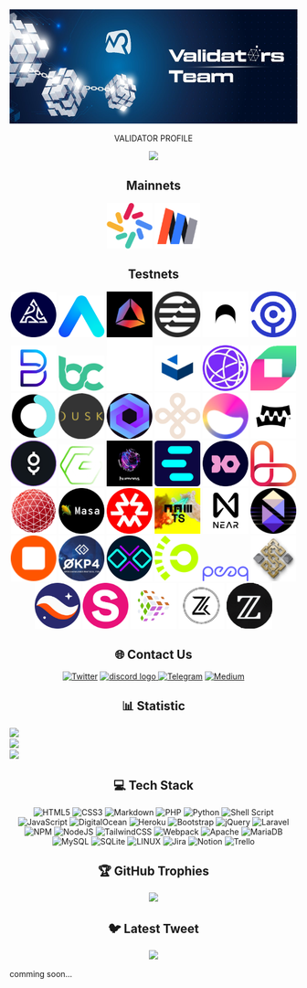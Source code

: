 <div align="center">
  <img height="200" width="auto" src="https://raw.githubusercontent.com/ksalab/ksalab/main/img/1500x500.jpeg"  />
</div>

<p align="center">VALIDATOR PROFILE</p>

<div align="center">
  <img src="https://visitor-badge.laobi.icu/badge?page_id=ksalab.ksalab&right_color=darkviolet"  />
</div>

<h2 align="center">Mainnets</h2>

<div align="center" dir="auto">

<a href="https://app.lambda.im/staking" target="_black"><img src="./img/lambda.png" title="Lambda" width="80" height="auto" style="max-width: 100%;"></a>
<a href="https://www.minima.global/" target="_black"><img src="img/minima.png" title="Minima" width="80" height="auto" style="max-width: 100%;"></a>

</div>

<h2 align="center">Testnets</h2>

<div align="center" dir="auto">

<a href="#" target="_blank"><img src="img/5ire.png" title="5ire" width="80" height="auto" style="max-width: 100%;"></a>
<a href="#" target="_blank"><img src="img/aleo.png" title="Aleo" width="80" height="auto" style="max-width: 100%;"></a>
<a href="#" target="_blank"><img src="img/andromeda.png" title="Andromeda" width="80" height="auto" style="max-width: 100%;"></a>
<a href="#" target="_blank"><img src="img/aptos.png" title="Aptos" width="80" height="auto" style="max-width: 100%;"></a>
<a href="#" target="_blank"><img src="img/archway.png" title="Archway" width="80" height="auto" style="max-width: 100%;"></a>
<a href="#" target="_blank"><img src="img/babylon.png" title="Babylon" width="80" height="auto" style="max-width: 100%;"></a>
<a href="#" target="_blank"><img src="img/bifrost.svg" title="BiFrost" width="80" height="auto" style="max-width: 100%;"></a>
<a href="#" target="_blank"><img src="img/bitcana.svg" title="Bitcana" width="80" height="auto" style="max-width: 100%;"></a>
<a href="#" target="_blank"><img src="img/bundlr.svg" title="Bundlr" width="80" height="auto" style="max-width: 100%;"></a>
<a href="#" target="_blank"><img src="img/cascadia.jpg" title="Cascadia" width="80" height="auto" style="max-width: 100%;"></a>
<a href="#" target="_blank"><img src="img/celestia.png" title="Celestia" width="80" height="auto" style="max-width: 100%;"></a>
<a href="#" target="_blank"><img src="img/chainflip.png" title="Chainflip" width="80" height="auto" style="max-width: 100%;"></a>
<a href="https://defund.explorers.guru/validator/defundvaloper123hdphhtuyectk0n2p3u560qr3v3h3fru5sr3r" target="_blank"><img src="img/defund.png" title="DeFund" width="80" height="auto" style="max-width: 100%;"></a>
<a href="#" target="_blank"><img src="img/dusk.png" title="Dusk" width="80" height="auto" style="max-width: 100%;"></a>
<a href="https://explore.deweb.services/deweb/staking/dewebvaloper1fyv0j00pne5set2ws3r8jyl274hh94cvjeq3up" target="_blank"><img src="img/dws.png" title="DWS" width="80" height="auto" style="max-width: 100%;"></a>
<a href="https://github.com/ksalab/nodes/blob/main/node/dymension.md" target="_blank"><img src="img/dymension.png" title="Dymension" width="80" height="auto" style="max-width: 100%;"></a>
<a href="#" target="_blank"><img src="img/elixir.png" title="Elixir" width="80" height="auto" style="max-width: 100%;"></a>
<a href="https://telemetry.gear-tech.io/#list/0xd144f24baf0b991be22ea8dc7dd4540d9d1e971e6bf17b1770b9fc9c88272484" target="_blank"><img src="img/gear.png" title="Gear" width="80" height="auto" style="max-width: 100%;"></a>
<a href="https://github.com/ksalab/nodes/blob/main/node/gitopia.md" target="_blank"><img src="img/gitopia.png" title="Gitopia" width="80" height="auto" style="max-width: 100%;"></a>
<a href="#" target="_blank"><img src="img/goracle.png" title="Goracle" width="80" height="auto" style="max-width: 100%;"></a>
<a href="#" target="_blank"><img src="img/humans.png" title="Humans" width="80" height="auto" style="max-width: 100%;"></a>
<a href="#" target="_blank"><img src="img/inery.png" title="Inery" width="80" height="auto" style="max-width: 100%;"></a>
<a href="#" target="_blank"><img src="img/ironfish.png" title="IronFish" width="80" height="auto" style="max-width: 100%;"></a>
<a href="#" target="_blank"><img src="img/lava.svg" title="Lava" width="80" height="auto" style="max-width: 100%;"></a>
<a href="#" target="_blank"><img src="img/mars.svg" title="Mars" width="80" height="auto" style="max-width: 100%;"></a>
<a href="#" target="_blank"><img src="img/masa.png" title="Masa" width="80" height="auto" style="max-width: 100%;"></a>
<a href="#" target="_blank"><img src="img/massa.png" title="Massa" width="80" height="auto" style="max-width: 100%;"></a>
<a href="#" target="_blank"><img src="img/namada.png" title="Namada" width="80" height="auto" style="max-width: 100%;"></a>
<a href="#" target="_blank"><img src="img/near.png" title="Near StakeWars 3" width="80" height="auto" style="max-width: 100%;"></a>
<a href="#" target="_blank"><img src="img/nibiru.png" title="Nibiru" width="80" height="auto" style="max-width: 100%;"></a>
<a href="#" target="_blank"><img src="img/nolus.svg" title="Nolus" width="80" height="auto" style="max-width: 100%;"></a>
<a href="https://explore.okp4.network/" target="_blank"><img src="img/okp4.png" title="OKP4" width="80" height="auto" style="max-width: 100%;"></a>
<a href="#" target="_blank"><img src="img/ollo.png" title="Ollo" width="80" height="auto" style="max-width: 100%;"></a>
<a href="#" target="_blank"><img src="img/opside.svg" title="Opside" width="80" height="auto" style="max-width: 100%;"></a>
<a href="#" target="_blank"><img src="img/peek.svg" title="Peeq" width="80" height="auto" style="max-width: 100%;"></a>
<a href="#" target="_blank"><img src="img/sge.png" title="Sigma Sport" width="80" height="auto" style="max-width: 100%;"></a>
<a href="#" target="_blank"><img src="img/starknet.png" title="StarkNet" width="80" height="auto" style="max-width: 100%;"></a>
<a href="https://explorer.stavr.tech/stride" target="_blank"><img src="img/stride.png" title="Stride" width="80" height="auto" style="max-width: 100%;"></a>
<a href="https://explorer.tfsc.io/#/pc/index" target="_blank"><img src="img/transformers.png" title="Transformers" width="80" height="auto" style="max-width: 100%;"></a>
<a href="#" target="_blank"><img src="img/zeeka.png" title="Zeeka" width="80" height="auto" style="max-width: 100%;"></a>
<a href="#" target="_blank"><img src="img/ziesha.png" title="Ziesha" width="80" height="auto" style="max-width: 100%;"></a>

</div>

<h2 align="center">🌐 Contact Us</h2>

<div align="center">

[![Twitter](https://img.shields.io/badge/Twitter-%231DA1F2.svg?logo=Twitter&logoColor=white)](https://twitter.com/@ksa_lab)
<a href="https://discord.com/" target="_blank">
<img src="https://img.shields.io/static/v1?message=Discord&logo=discord&label=&color=7289DA&logoColor=white&labelColor=&style=for-the-badge" height="30" alt="discord logo" />
</a>
[![Telegram](https://img.shields.io/static/v1?message=Telegram&logo=telegram&label=&color=2CA5E0&logoColor=white&labelColor=&style=for-the-badge)](https://t.me/ksalab)
[![Medium](https://img.shields.io/badge/Medium-12100E?logo=medium&logoColor=white)](https://medium.com/@ksalab)

</div>

<h2 align="center">📊 Statistic</h2

<div align="center">

![](https://github-readme-stats.vercel.app/api?username=ksalab&theme=dark&hide_border=false&include_all_commits=false&count_private=false)<br/>
![](https://github-readme-streak-stats.herokuapp.com/?user=ksalab&theme=dark&hide_border=false)<br/>
![](https://github-readme-stats.vercel.app/api/top-langs/?username=ksalab&theme=dark&hide_border=false&include_all_commits=false&count_private=false&layout=compact)

</div>

<h2 align="center">💻 Tech Stack</h2>

<div align="center">  

![HTML5](https://img.shields.io/badge/html5-%23E34F26.svg?style=for-the-badge&logo=html5&logoColor=white) 
![CSS3](https://img.shields.io/badge/css3-%231572B6.svg?style=for-the-badge&logo=css3&logoColor=white) 
![Markdown](https://img.shields.io/badge/markdown-%23000000.svg?style=for-the-badge&logo=markdown&logoColor=white) 
![PHP](https://img.shields.io/badge/php-%23777BB4.svg?style=for-the-badge&logo=php&logoColor=white) 
![Python](https://img.shields.io/badge/python-3670A0?style=for-the-badge&logo=python&logoColor=ffdd54) 
![Shell Script](https://img.shields.io/badge/shell_script-%23121011.svg?style=for-the-badge&logo=gnu-bash&logoColor=white) 
![JavaScript](https://img.shields.io/badge/javascript-%23323330.svg?style=for-the-badge&logo=javascript&logoColor=%23F7DF1E) 
![DigitalOcean](https://img.shields.io/badge/DigitalOcean-%230167ff.svg?style=for-the-badge&logo=digitalOcean&logoColor=white) 
![Heroku](https://img.shields.io/badge/heroku-%23430098.svg?style=for-the-badge&logo=heroku&logoColor=white) 
![Bootstrap](https://img.shields.io/badge/bootstrap-%23563D7C.svg?style=for-the-badge&logo=bootstrap&logoColor=white) 
![jQuery](https://img.shields.io/badge/jquery-%230769AD.svg?style=for-the-badge&logo=jquery&logoColor=white) 
![Laravel](https://img.shields.io/badge/laravel-%23FF2D20.svg?style=for-the-badge&logo=laravel&logoColor=white) 
![NPM](https://img.shields.io/badge/NPM-%23000000.svg?style=for-the-badge&logo=npm&logoColor=white) 
![NodeJS](https://img.shields.io/badge/node.js-6DA55F?style=for-the-badge&logo=node.js&logoColor=white) 
![TailwindCSS](https://img.shields.io/badge/tailwindcss-%2338B2AC.svg?style=for-the-badge&logo=tailwind-css&logoColor=white) 
![Webpack](https://img.shields.io/badge/webpack-%238DD6F9.svg?style=for-the-badge&logo=webpack&logoColor=black) 
![Apache](https://img.shields.io/badge/apache-%23D42029.svg?style=for-the-badge&logo=apache&logoColor=white) 
![MariaDB](https://img.shields.io/badge/MariaDB-003545?style=for-the-badge&logo=mariadb&logoColor=white) 
![MySQL](https://img.shields.io/badge/mysql-%2300f.svg?style=for-the-badge&logo=mysql&logoColor=white) 
![SQLite](https://img.shields.io/badge/sqlite-%2307405e.svg?style=for-the-badge&logo=sqlite&logoColor=white) 
![LINUX](https://img.shields.io/badge/Linux-FCC624?style=for-the-badge&logo=linux&logoColor=black) 
![Jira](https://img.shields.io/badge/jira-%230A0FFF.svg?style=for-the-badge&logo=jira&logoColor=white) 
![Notion](https://img.shields.io/badge/Notion-%23000000.svg?style=for-the-badge&logo=notion&logoColor=white) 
![Trello](https://img.shields.io/badge/Trello-%23026AA7.svg?style=for-the-badge&logo=Trello&logoColor=white)

</div>  

<h2 align="center">🏆 GitHub Trophies</h2>

<div align="center">

  ![](https://github-profile-trophy.vercel.app/?username=ksalab&theme=radical&no-frame=false&no-bg=true&margin-w=4)

</div>

<h2 align="center">🐦 Latest Tweet</h2>

<div align="center">

  [![](https://gtce.itsvg.in/api?username=@ksa_lab)](https://github.com/VishwaGauravIn/github-twitter-card-embed)

</div>

comming soon...

